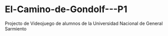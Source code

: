 # El-Camino-de-Gondolf---P1
Projecto de Videojuego de alumnos de la Universidad Nacional de General Sarmiento
